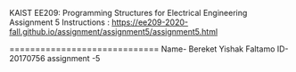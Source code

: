 
KAIST EE209: Programming Structures for Electrical Engineering 
Assignment 5
Instructions : https://ee209-2020-fall.github.io/assignment/assignment5/assignment5.html


=============================
Name- Bereket Yishak Faltamo
ID- 20170756
assignment -5
